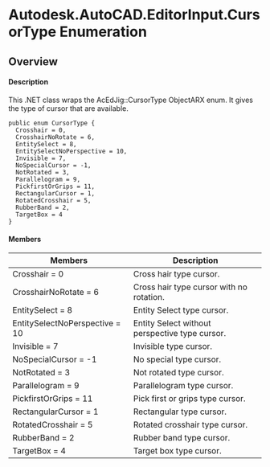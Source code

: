 # Autodesk.AutoCAD.EditorInput.CursorType Enumeration

## Overview

#### Description
This .NET class wraps the AcEdJig::CursorType ObjectARX enum. It gives the type of cursor that are available.
```text
public enum CursorType {
  Crosshair = 0,
  CrosshairNoRotate = 6,
  EntitySelect = 8,
  EntitySelectNoPerspective = 10,
  Invisible = 7,
  NoSpecialCursor = -1,
  NotRotated = 3,
  Parallelogram = 9,
  PickfirstOrGrips = 11,
  RectangularCursor = 1,
  RotatedCrosshair = 5,
  RubberBand = 2,
  TargetBox = 4
}
```

#### Members

| Members | Description |
| --- | --- |
| Crosshair = 0 | Cross hair type cursor. |
| CrosshairNoRotate = 6 | Cross hair type cursor with no rotation. |
| EntitySelect = 8 | Entity Select type cursor. |
| EntitySelectNoPerspective = 10 | Entity Select without perspective type cursor. |
| Invisible = 7 | Invisible type cursor. |
| NoSpecialCursor = -1 | No special type cursor. |
| NotRotated = 3 | Not rotated type cursor. |
| Parallelogram = 9 | Parallelogram type cursor. |
| PickfirstOrGrips = 11 | Pick first or grips type cursor. |
| RectangularCursor = 1 | Rectangular type cursor. |
| RotatedCrosshair = 5 | Rotated crosshair type cursor. |
| RubberBand = 2 | Rubber band type cursor. |
| TargetBox = 4 | Target box type cursor. |